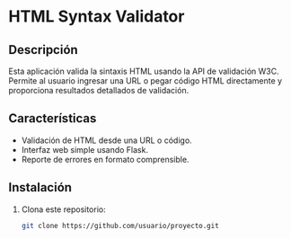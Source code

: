 # HTML Syntax Validator

## Descripción
Esta aplicación valida la sintaxis HTML usando la API de validación W3C. Permite al usuario ingresar una URL o pegar código HTML directamente y proporciona resultados detallados de validación.

## Características
- Validación de HTML desde una URL o código.
- Interfaz web simple usando Flask.
- Reporte de errores en formato comprensible.

## Instalación
1. Clona este repositorio:
   ```bash
   git clone https://github.com/usuario/proyecto.git

